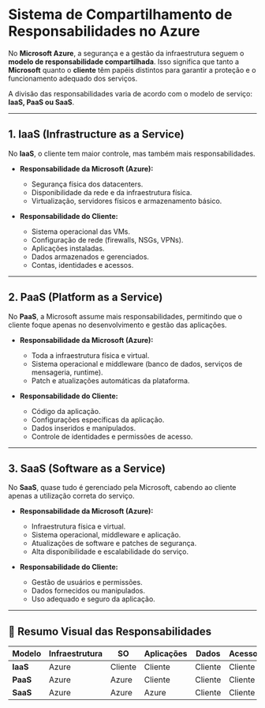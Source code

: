 # Sistema de Compartilhamento de Responsabilidades no Azure  

No **Microsoft Azure**, a segurança e a gestão da infraestrutura seguem o **modelo de responsabilidade compartilhada**. Isso significa que tanto a **Microsoft** quanto o **cliente** têm papéis distintos para garantir a proteção e o funcionamento adequado dos serviços.  

A divisão das responsabilidades varia de acordo com o modelo de serviço: **IaaS, PaaS ou SaaS**.  

---

## 1. IaaS (Infrastructure as a Service)  
No **IaaS**, o cliente tem maior controle, mas também mais responsabilidades.  

- **Responsabilidade da Microsoft (Azure):**  
  - Segurança física dos datacenters.  
  - Disponibilidade da rede e da infraestrutura física.  
  - Virtualização, servidores físicos e armazenamento básico.  

- **Responsabilidade do Cliente:**  
  - Sistema operacional das VMs.  
  - Configuração de rede (firewalls, NSGs, VPNs).  
  - Aplicações instaladas.  
  - Dados armazenados e gerenciados.  
  - Contas, identidades e acessos.  

---

## 2. PaaS (Platform as a Service)  
No **PaaS**, a Microsoft assume mais responsabilidades, permitindo que o cliente foque apenas no desenvolvimento e gestão das aplicações.  

- **Responsabilidade da Microsoft (Azure):**  
  - Toda a infraestrutura física e virtual.  
  - Sistema operacional e middleware (banco de dados, serviços de mensageria, runtime).  
  - Patch e atualizações automáticas da plataforma.  

- **Responsabilidade do Cliente:**  
  - Código da aplicação.  
  - Configurações específicas da aplicação.  
  - Dados inseridos e manipulados.  
  - Controle de identidades e permissões de acesso.  

---

## 3. SaaS (Software as a Service)  
No **SaaS**, quase tudo é gerenciado pela Microsoft, cabendo ao cliente apenas a utilização correta do serviço.  

- **Responsabilidade da Microsoft (Azure):**  
  - Infraestrutura física e virtual.  
  - Sistema operacional, middleware e aplicação.  
  - Atualizações de software e patches de segurança.  
  - Alta disponibilidade e escalabilidade do serviço.  

- **Responsabilidade do Cliente:**  
  - Gestão de usuários e permissões.  
  - Dados fornecidos ou manipulados.  
  - Uso adequado e seguro da aplicação.  

---

## 📌 Resumo Visual das Responsabilidades  

| Modelo | Infraestrutura | SO | Aplicações | Dados | Acessos |
|--------|----------------|----|------------|-------|---------|
| **IaaS** | Azure | Cliente | Cliente | Cliente | Cliente |
| **PaaS** | Azure | Azure | Cliente | Cliente | Cliente |
| **SaaS** | Azure | Azure | Azure | Cliente | Cliente |
